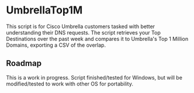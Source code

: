 # UmbrellaTop1M
This script is for Cisco Umbrella customers tasked with better understanding their DNS requests. The script retrieves your Top Destinations over the past week and compares it to Umbrella's Top 1 Million Domains, exporting a CSV of the overlap. 

## Roadmap
This is a work in progress. Script finished/tested for Windows, but will be modified/tested to work with other OS for portability.
